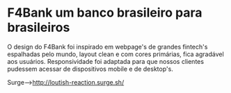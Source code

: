 # F4Bank um banco brasileiro para brasileiros

O design do F4Bank foi inspirado em webpage's de grandes fintech's espalhadas pelo mundo, layout clean e com cores primárias, fica agradável aos usuários. Responsividade foi adaptada para que nossos clientes pudessem acessar de dispositivos mobile e de desktop's.

Surge-->http://loutish-reaction.surge.sh/
